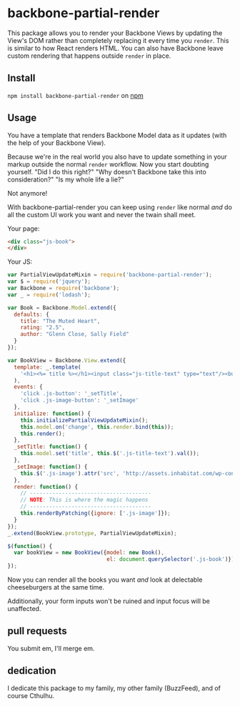 # backbone-partial-render

This package allows you to render your Backbone Views by updating the
View's DOM rather than completely replacing it every time you
`render`. This is similar to how React renders HTML. You can also have
Backbone leave custom rendering that happens outside `render` in
place.

## Install

`npm install backbone-partial-render` on [npm](https://www.npmjs.com/package/backbone-partial-render )

## Usage

You have a template that renders Backbone Model data as it updates
(with the help of your Backbone View).

Because we're in the real world you also have to update something in
your markup outside the normal `render` workflow. Now you start
doubting yourself. "Did I do this right?" "Why doesn't Backbone take
this into consideration?" "Is my whole life a lie?"

Not anymore!

With backbone-partial-render you can keep using `render` like normal
_and_ do all the custom UI work you want and never the twain shall
meet.

Your page:
```html
<div class="js-book">
</div>
```

Your JS:
```js
var PartialViewUpdateMixin = require('backbone-partial-render');
var $ = require('jquery');
var Backbone = require('backbone');
var _ = require('lodash');

var Book = Backbone.Model.extend({
  defaults: {
    title: "The Muted Heart",
    rating: "2.5",
    author: "Glenn Close, Sally Field"
  }
});

var BookView = Backbone.View.extend({
  template: _.template(
    '<h1><%= title %></h1><input class="js-title-text" type="text"/><button class="js-button">refresh</button><button class="js-image-button">image</button><img class="js-image"/>'
  ),
  events: {
    'click .js-button': '_setTitle',
    'click .js-image-button': '_setImage'
  },
  initialize: function() {
    this.initializePartialViewUpdateMixin();
    this.model.on('change', this.render.bind(this));
    this.render();
  },
  _setTitle: function() {
    this.model.set('title', this.$('.js-title-text').val());
  },
  _setImage: function() {
    this.$('.js-image').attr('src', 'http://assets.inhabitat.com/wp-content/blogs.dir/1/files/2014/07/true-cost-of-cheeseburger.jpg');
  },
  render: function() {
    // --------------------------------------
    // NOTE: This is where the magic happens
    // --------------------------------------
    this.renderByPatching({ignore: ['.js-image']});
  }
});
_.extend(BookView.prototype, PartialViewUpdateMixin);

$(function() {
  var bookView = new BookView({model: new Book(),
                               el: document.querySelector('.js-book')});
});

```

Now you can render all the books you want _and_ look at delectable
cheeseburgers at the same time.

Additionally, your form inputs won't be ruined and input focus will be
unaffected.

## pull requests

You submit em, I'll merge em.

## dedication

I dedicate this package to my family, my other family (BuzzFeed), and of course Cthulhu.
